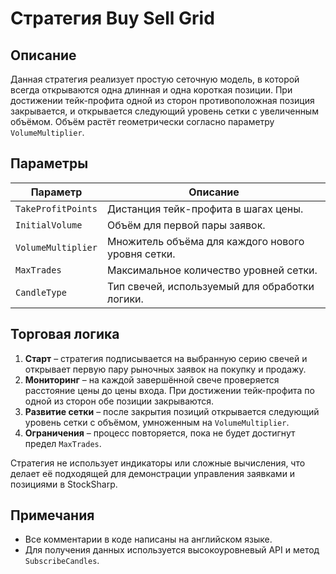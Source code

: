 # Стратегия Buy Sell Grid

## Описание

Данная стратегия реализует простую сеточную модель, в которой всегда открываются одна длинная и одна короткая позиции. При достижении тейк-профита одной из сторон противоположная позиция закрывается, и открывается следующий уровень сетки с увеличенным объёмом. Объём растёт геометрически согласно параметру `VolumeMultiplier`.

## Параметры

| Параметр | Описание |
|----------|----------|
| `TakeProfitPoints` | Дистанция тейк-профита в шагах цены. |
| `InitialVolume` | Объём для первой пары заявок. |
| `VolumeMultiplier` | Множитель объёма для каждого нового уровня сетки. |
| `MaxTrades` | Максимальное количество уровней сетки. |
| `CandleType` | Тип свечей, используемый для обработки логики. |

## Торговая логика

1. **Старт** – стратегия подписывается на выбранную серию свечей и открывает первую пару рыночных заявок на покупку и продажу.
2. **Мониторинг** – на каждой завершённой свече проверяется расстояние цены до цены входа. При достижении тейк-профита по одной из сторон обе позиции закрываются.
3. **Развитие сетки** – после закрытия позиций открывается следующий уровень сетки с объёмом, умноженным на `VolumeMultiplier`.
4. **Ограничения** – процесс повторяется, пока не будет достигнут предел `MaxTrades`.

Стратегия не использует индикаторы или сложные вычисления, что делает её подходящей для демонстрации управления заявками и позициями в StockSharp.

## Примечания

- Все комментарии в коде написаны на английском языке.
- Для получения данных используется высокоуровневый API и метод `SubscribeCandles`.

